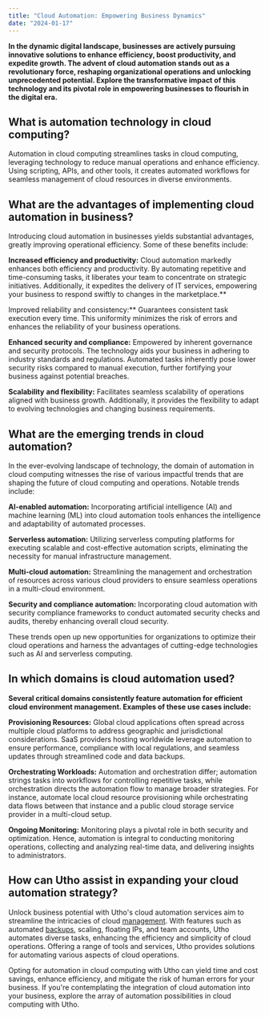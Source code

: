 ```yaml
---
title: "Cloud Automation: Empowering Business Dynamics"
date: "2024-01-17"
---
```


**In the dynamic digital landscape, businesses are actively pursuing innovative solutions to enhance efficiency, boost productivity, and expedite growth. The advent of cloud automation stands out as a revolutionary force, reshaping organizational operations and unlocking unprecedented potential. Explore the transformative impact of this technology and its pivotal role in empowering businesses to flourish in the digital era.**  

## **What is automation technology in cloud computing?**  

Automation in cloud computing streamlines tasks in cloud computing, leveraging technology to reduce manual operations and enhance efficiency. Using scripting, APIs, and other tools, it creates automated workflows for seamless management of cloud resources in diverse environments.  

## **What are the advantages of implementing cloud automation in business?**  

Introducing cloud automation in businesses yields substantial advantages, greatly improving operational efficiency. Some of these benefits include:  

**Increased efficiency and productivity:** Cloud automation markedly enhances both efficiency and productivity. By automating repetitive and time-consuming tasks, it liberates your team to concentrate on strategic initiatives. Additionally, it expedites the delivery of IT services, empowering your business to respond swiftly to changes in the marketplace.**  
  
Improved reliability and consistency:** Guarantees consistent task execution every time. This uniformity minimizes the risk of errors and enhances the reliability of your business operations.  
  
**Enhanced security and compliance:** Empowered by inherent governance and security protocols. The technology aids your business in adhering to industry standards and regulations. Automated tasks inherently pose lower security risks compared to manual execution, further fortifying your business against potential breaches.  
  
**Scalability** [](https://www.digitalocean.com/resources/article/cloud-automation#scalability-and-flexibility)**and flexibility:** Facilitates seamless scalability of operations aligned with business growth. Additionally, it provides the flexibility to adapt to evolving technologies and changing business requirements.  
  

## **What are the emerging trends in cloud automation?**  

In the ever-evolving landscape of technology, the domain of automation in cloud computing witnesses the rise of various impactful trends that are shaping the future of cloud computing and operations. Notable trends include:  

**AI-enabled automation:** Incorporating artificial intelligence (AI) and machine learning (ML) into cloud automation tools enhances the intelligence and adaptability of automated processes.

**Serverless automation:** Utilizing serverless computing platforms for executing scalable and cost-effective automation scripts, eliminating the necessity for manual infrastructure management.

**Multi-cloud automation:** Streamlining the management and orchestration of resources across various cloud providers to ensure seamless operations in a multi-cloud environment.

**Security and compliance automation:** Incorporating cloud automation with security compliance frameworks to conduct automated security checks and audits, thereby enhancing overall cloud security.  

These trends open up new opportunities for organizations to optimize their cloud operations and harness the advantages of cutting-edge technologies such as AI and serverless computing.  

## **In which domains is cloud automation used?**  

**Several critical domains consistently feature automation for efficient cloud environment management. Examples of these use cases include:**  

**Provisioning Resources:** Global cloud applications often spread across multiple cloud platforms to address geographic and jurisdictional considerations. SaaS providers hosting worldwide leverage automation to ensure performance, compliance with local regulations, and seamless updates through streamlined code and data backups.

**Orchestrating Workloads:** Automation and orchestration differ; automation strings tasks into workflows for controlling repetitive tasks, while orchestration directs the automation flow to manage broader strategies. For instance, automate local cloud resource provisioning while orchestrating data flows between that instance and a public cloud storage service provider in a multi-cloud setup.

**Ongoing Monitoring:** Monitoring plays a pivotal role in both security and optimization. Hence, automation is integral to conducting monitoring operations, collecting and analyzing real-time data, and delivering insights to administrators.  

## **How can Utho assist in expanding your cloud automation strategy?**  

Unlock business potential with Utho's cloud automation services aim to streamline the intricacies of cloud [management](https://utho.com/user-management). With features such as automated [backups](https://utho.com/backups), scaling, floating IPs, and team accounts, Utho automates diverse tasks, enhancing the efficiency and simplicity of cloud operations. Offering a range of tools and services, Utho provides solutions for automating various aspects of cloud operations.

Opting for automation in cloud computing with Utho can yield time and cost savings, enhance efficiency, and mitigate the risk of human errors for your business. If you're contemplating the integration of cloud automation into your business, explore the array of automation possibilities in cloud computing with Utho.
